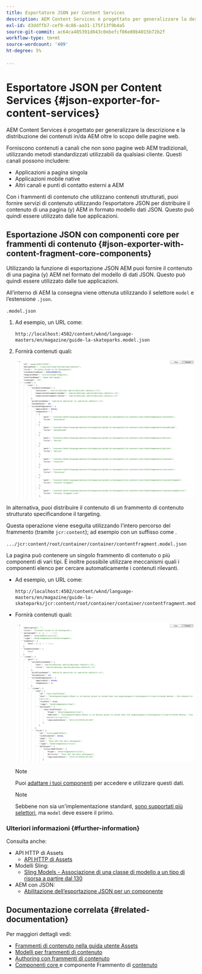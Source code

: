 ```yaml
---
title: Esportatore JSON per Content Services
description: AEM Content Services è progettato per generalizzare la descrizione e la distribuzione dei contenuti in/da AEM oltre l’attenzione sulle pagine web. Forniscono contenuti a canali che non sono pagine web AEM tradizionali, utilizzando metodi standardizzati utilizzabili da qualsiasi cliente.
exl-id: d3ddffb7-cef9-4c86-aa31-175f13f9b4a5
source-git-commit: ac64ca485391d843c0ebefcf86e80b4015b72b2f
workflow-type: tm+mt
source-wordcount: '409'
ht-degree: 5%

---
```


# Esportatore JSON per Content Services {#json-exporter-for-content-services}

AEM Content Services è progettato per generalizzare la descrizione e la distribuzione dei contenuti in/da AEM oltre lo scopo delle pagine web.

Forniscono contenuti a canali che non sono pagine web AEM tradizionali, utilizzando metodi standardizzati utilizzabili da qualsiasi cliente. Questi canali possono includere:

* Applicazioni a pagina singola
* Applicazioni mobile native
* Altri canali e punti di contatto esterni a AEM

Con i frammenti di contenuto che utilizzano contenuti strutturati, puoi fornire servizi di contenuto utilizzando l’esportatore JSON per distribuire il contenuto di una pagina (y) AEM in formato modello dati JSON. Questo può quindi essere utilizzato dalle tue applicazioni.

## Esportazione JSON con componenti core per frammenti di contenuto {#json-exporter-with-content-fragment-core-components}

Utilizzando la funzione di esportazione JSON AEM puoi fornire il contenuto di una pagina (y) AEM nel formato del modello di dati JSON. Questo può quindi essere utilizzato dalle tue applicazioni.

All’interno di AEM la consegna viene ottenuta utilizzando il selettore `model` e l’estensione `.json`.

`.model.json`

1. Ad esempio, un URL come:

   ```shell
   http://localhost:4502/content/wknd/language-masters/en/magazine/guide-la-skateparks.model.json
   ```

1. Fornirà contenuti quali:

   ![Modello JSON per contenuti WKND](assets/json-model-wknd.png)

In alternativa, puoi distribuire il contenuto di un frammento di contenuto strutturato specificandone il targeting.

Questa operazione viene eseguita utilizzando l’intero percorso del frammento (tramite `jcr:content`); ad esempio con un suffisso come .

`.../jcr:content/root/container/container/contentfragment.model.json`

La pagina può contenere un singolo frammento di contenuto o più componenti di vari tipi. È inoltre possibile utilizzare meccanismi quali i componenti elenco per cercare automaticamente i contenuti rilevanti.

* Ad esempio, un URL come:

   ```shell
   http://localhost:4502/content/wknd/language-masters/en/magazine/guide-la-skateparks/jcr:content/root/container/container/contentfragment.model.json
   ```

* Fornirà contenuti quali:

   ![Modello JSON del frammento di contenuto WKND](assets/json-model-wknd-content-fragment.png)

   >[!NOTE]
   >
   >Puoi [adattare i tuoi componenti](enabling-json-exporter.md) per accedere e utilizzare questi dati.

   >[!NOTE]
   >
   >Sebbene non sia un&#39;implementazione standard, [sono supportati più selettori,](enabling-json-exporter.md#multiple-selectors) ma `model` deve essere il primo.

### Ulteriori informazioni {#further-information}

Consulta anche:

* API HTTP di Assets
   * [API HTTP di Assets](/help/assets/developer-reference-material-apis.md)
* Modelli Sling:
   * [Sling Models - Associazione di una classe di modello a un tipo di risorsa a partire dal 130](https://sling.apache.org/documentation/bundles/models.html#associating-a-model-class-with-a-resource-type-since-130)
* AEM con JSON:
   * [Abilitazione dell’esportazione JSON per un componente](enabling-json-exporter.md)

## Documentazione correlata {#related-documentation}

Per maggiori dettagli vedi:

* [Frammenti di contenuto nella guida utente Assets](/help/assets/content-fragments/content-fragments.md)
* [Modelli per frammenti di contenuto](/help/assets/content-fragments/content-fragments-models.md)
* [Authoring con frammenti di contenuto](/help/sites-cloud/authoring/fundamentals/content-fragments.md)
* [Componenti core ](https://experienceleague.adobe.com/docs/experience-manager-core-components/using/introduction.html?lang=it) e componente Frammento di  [contenuto](https://experienceleague.adobe.com/docs/experience-manager-core-components/using/components/content-fragment-component.html)

